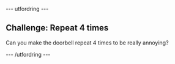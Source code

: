 \--- utfordring \---

## Challenge: Repeat 4 times

Can you make the doorbell repeat 4 times to be really annoying?

\--- /utfordring \---